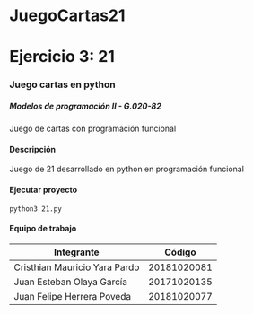 # JuegoCartas21
# Ejercicio 3: 21
### Juego cartas en python
##### Modelos de programación II - G.020-82

Juego de cartas con programación funcional

#### Descripción

Juego de 21 desarrollado en python en programación funcional

#### Ejecutar proyecto
```
python3 21.py
```

#### Equipo de trabajo

Integrante  | Código
------------- | -------------
Cristhian Mauricio Yara Pardo | 20181020081
Juan Esteban Olaya García | 20171020135
Juan Felipe Herrera Poveda | 20181020077
